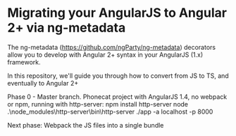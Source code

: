 # Migrating your AngularJS to Angular 2+ via ng-metadata

The ng-metadata (https://github.com/ngParty/ng-metadata) decorators allow you to develop with Angular 2+ syntax 
in your AngularJS (1.x) framework.

In this repository, we'll guide you through how to convert from JS to TS, and eventually to Angular 2+



Phase 0 - Master branch. 
Phonecat project with AngularJS 1.4, no webpack or npm, running with http-server:
npm install http-server
node .\node_modules\http-server\bin\http-server ./app -a localhost -p 8000

Next phase: Webpack the JS files into a single bundle